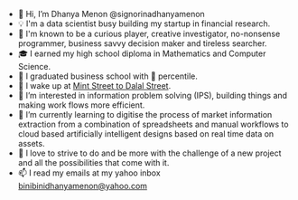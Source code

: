 - 👋 Hi, I’m Dhanya Menon @signorinadhanyamenon
- 💡 I'm a data scientist busy building my startup in financial research.
- 💃 I'm known to be a curious player, creative investigator, no-nonsense programmer, business savvy decision maker and tireless searcher.
- 🎓 I earned my high school diploma in Mathematics and Computer Science.
- 🏅 I graduated business school with 💯 percentile.
- 💊 I wake up at [Mint Street to Dalal Street](https://github.com/Mint-Street-to-Dalal-Street).
- 👀 I’m interested in information problem solving (IPS), building things and making work flows more efficient.
- 🌱 I’m currently learning to digitise the process of market information extraction from a combination of spreadsheets and manual workflows to cloud based artificially intelligent designs based on real time data on assets.
- 💞️ I love to strive to do and be more with the challenge of a new project and all the possibilities that come with it.
- 📫 I read my emails at my yahoo inbox binibinidhanyamenon@yahoo.com



<!---
signorinadhanyamenon/signorinadhanyamenon is a ✨ special ✨ repository because its `README.md` (this file) appears on your GitHub profile.
You can click the Preview link to take a look at your changes.
--->
